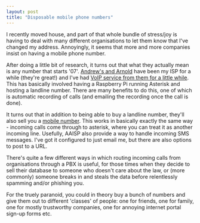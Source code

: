 ```yaml
---
layout: post
title: "Disposable mobile phone numbers"
---
```

I recently moved house, and part of that whole bundle of stress/joy is having to deal with many different organisations to let them know that I've changed my address. Annoyingly, it seems that more and more companies insist on having a mobile phone number.

After doing a little bit of research, it turns out that what they actually mean is any number that starts '07'. [Andrew's and Arnold](https://www.aaisp.net.uk/) have been my ISP for a while (they're great!) and I've had [VoIP service from them for a little while](/2007/03/19/setting-up-home-voip-with-asterisk.html). This has basically involved having a Raspberry Pi running Asterisk and hosting a landline number. There are many benefits to do this, one of which is automatic recording of calls (and emailing the recording once the call is done).

It turns out that in addition to being able to buy a landline number, they'll also sell you a [mobile number](http://www.aaisp.net.uk/kb-telecoms-07.html). This works in basically exactly the same way - incoming calls come through to asterisk, where you can treat it as another incoming line. Usefully, AAISP also provide a way to handle incoming SMS messages. I've got it configured to just email me, but there are also options to post to a URL.

There's quite a few different ways in which routing incoming calls from organisations through a PBX is useful, for those times when they decide to sell their database to someone who doesn't care about the law, or (more commonly) someone breaks in and steals the data before relentlessly spamming and/or phishing you.

For the truely paranoid, you could in theory buy a bunch of numbers and give them out to different 'classes' of people: one for friends, one for family, one for mostly trustworthy companies, one for annoying internet portal sign-up forms etc. 
 
 